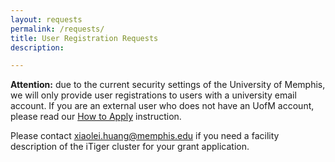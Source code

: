 ```yaml
---
layout: requests
permalink: /requests/
title: User Registration Requests
description:

---
```


**Attention:** due to the current security settings of the University of Memphis, we will only provide user registrations to users with a university email account. If you are an external user who does not have an UofM account, please read our [How to Apply](https://itiger-cluster.github.io/howtoapply/) instruction.

Please contact xiaolei.huang@memphis.edu if you need a facility description of the iTiger cluster for your grant application.